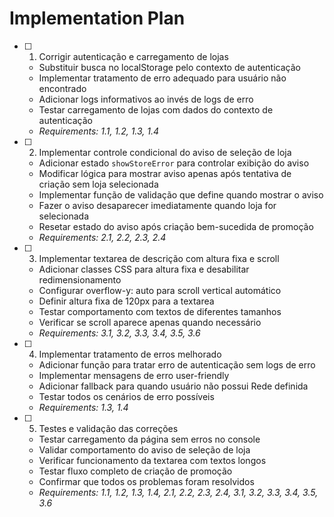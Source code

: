 # Implementation Plan

- [ ] 1. Corrigir autenticação e carregamento de lojas


  - Substituir busca no localStorage pelo contexto de autenticação
  - Implementar tratamento de erro adequado para usuário não encontrado
  - Adicionar logs informativos ao invés de logs de erro
  - Testar carregamento de lojas com dados do contexto de autenticação
  - _Requirements: 1.1, 1.2, 1.3, 1.4_

- [ ] 2. Implementar controle condicional do aviso de seleção de loja
  - Adicionar estado `showStoreError` para controlar exibição do aviso
  - Modificar lógica para mostrar aviso apenas após tentativa de criação sem loja selecionada
  - Implementar função de validação que define quando mostrar o aviso
  - Fazer o aviso desaparecer imediatamente quando loja for selecionada
  - Resetar estado do aviso após criação bem-sucedida de promoção
  - _Requirements: 2.1, 2.2, 2.3, 2.4_

- [ ] 3. Implementar textarea de descrição com altura fixa e scroll
  - Adicionar classes CSS para altura fixa e desabilitar redimensionamento
  - Configurar overflow-y: auto para scroll vertical automático
  - Definir altura fixa de 120px para a textarea
  - Testar comportamento com textos de diferentes tamanhos
  - Verificar se scroll aparece apenas quando necessário
  - _Requirements: 3.1, 3.2, 3.3, 3.4, 3.5, 3.6_

- [ ] 4. Implementar tratamento de erros melhorado
  - Adicionar função para tratar erro de autenticação sem logs de erro
  - Implementar mensagens de erro user-friendly
  - Adicionar fallback para quando usuário não possui Rede definida
  - Testar todos os cenários de erro possíveis
  - _Requirements: 1.3, 1.4_

- [ ] 5. Testes e validação das correções
  - Testar carregamento da página sem erros no console
  - Validar comportamento do aviso de seleção de loja
  - Verificar funcionamento da textarea com textos longos
  - Testar fluxo completo de criação de promoção
  - Confirmar que todos os problemas foram resolvidos
  - _Requirements: 1.1, 1.2, 1.3, 1.4, 2.1, 2.2, 2.3, 2.4, 3.1, 3.2, 3.3, 3.4, 3.5, 3.6_